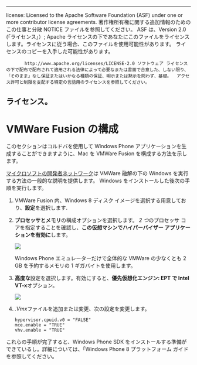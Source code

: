 * * *

license: Licensed to the Apache Software Foundation (ASF) under one or more contributor license agreements. 著作権所有権に関する追加情報のためのこの仕事と分散 NOTICE ファイルを参照してください。 ASF は、Version 2.0 (「ライセンス」）; Apache ライセンスの下であなたにこのファイルをライセンスします。ライセンスに従う場合、このファイルを使用可能性があります。 ライセンスのコピーを入手した可能性があります。

           http://www.apache.org/licenses/LICENSE-2.0 ソフトウェア ライセンスの下で配布で配布されて適用される法律によって必要なまたは書面で合意した、しない限り、「そのまま」なし保証またはいかなる種類の保証、明示または黙示を問わず、基礎。  アクセス許可と制限を支配する特定の言語用のライセンスを参照してください。
    

## ライセンス。

# VMWare Fusion の構成

このセクションはコルドバを使用して Windows Phone アプリケーションを生成することができますように、Mac を VMWare Fusion を構成する方法を示します。

[マイクロソフトの開発者ネットワーク][1]は VMWare 融解の下の Windows を実行する方法の一般的な説明を提供します。 Windows をインストールした後次の手順を実行します。

 [1]: http://msdn.microsoft.com/en-US/library/windows/apps/jj945426

1.  VMWare Fusion 内、Windows 8 ディスク イメージを選択する用意しており、**設定**を選択します.

2.  **プロセッサとメモリ**の構成オプションを選択します。 *2 つ*のプロセッサ コアを指定することを確認し、**この仮想マシンでハイパーバイザー アプリケーションを有効に**します。
    
    ![][2]
    
    Windows Phone エミュレーターだけで全体的な VMWare の少なくとも 2 GB を予約するメモリの 1 ギガバイトを使用します。

3.  **高度な**設定を選択します。有効にすると、**優先仮想化エンジン: EPT で Intel VT-x**オプション。
    
    ![][3]

4.  *.Vmx*ファイルを追加または変更、次の設定を変更します。
    
        hypervisor.cpuid.v0 = "FALSE"
        mce.enable = "TRUE"
        vhv.enable = "TRUE"
        

 [2]: img/guide/platforms/wp8/vmware_memory_opts.png
 [3]: img/guide/platforms/wp8/vmware_advanced_opts.png

これらの手順が完了すると、Windows Phone SDK をインストールする準備ができているし。詳細については、「Windows Phone 8 プラットフォーム ガイドを参照してください。